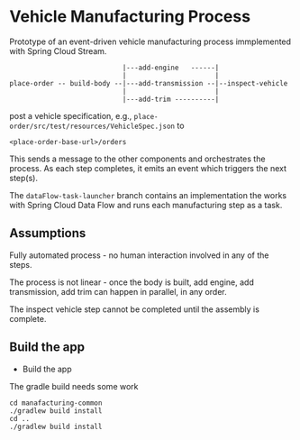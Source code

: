 # Vehicle Manufacturing Process

Prototype of an event-driven vehicle manufacturing process immplemented with Spring Cloud Stream.
```
                            |---add-engine   ------|
                            |                      |
place-order -- build-body --|---add-transmission --|--inspect-vehicle
                            |                      |
                            |---add-trim ----------|
```

post a vehicle specification, e.g., `place-order/src/test/resources/VehicleSpec.json` to

`<place-order-base-url>/orders`

This sends a message to the other components and orchestrates the process. 
As each step completes, it emits an event which triggers the next step(s).
 

The `dataFlow-task-launcher` branch contains an implementation the works with Spring Cloud Data Flow and runs each manufacturing step as a task. 

## Assumptions

Fully automated process - no human interaction involved in any of the steps.

The process is not linear - once the body is built, add engine, add transmission, add trim can happen in parallel, in any order.

The inspect vehicle step cannot be completed until the assembly is complete. 

## Build the app

* Build the app

The gradle build needs some work

```
cd manafacturing-common
./gradlew build install
cd ..
./gradlew build install 
```